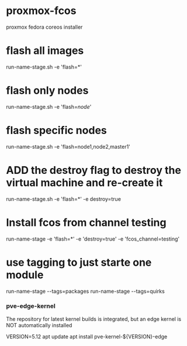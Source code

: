 # proxmox-fcos
proxmox fedora coreos installer

# flash all images
run-name-stage.sh  -e 'flash=*'  

# flash only nodes
run-name-stage.sh  -e 'flash=*node*'  

# flash specific nodes
run-name-stage.sh  -e 'flash=node1,node2,master1'  

# ADD the destroy flag to destroy the virtual machine and re-create it 
run-name-stage.sh  -e 'flash=*' -e destroy=true

# Install fcos from channel testing
run-name-stage     -e 'flash=*' -e 'destroy=true' -e 'fcos_channel=testing'

# use tagging to just starte one module
run-name-stage --tags=packages
run-name-stage --tags=quirks



### pve-edge-kernel
The repository for latest kernel builds is integrated, but an edge kernel is NOT automatically installed

VERSION=5.12
apt update
apt install pve-kernel-${VERSION}-edge

